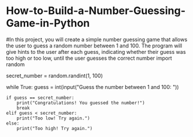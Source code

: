 # How-to-Build-a-Number-Guessing-Game-in-Python
#In this project, you will create a simple number guessing game that allows the user to guess a random number between 1 and 100. The program will give hints to the user after each guess, indicating whether their guess was too high or too low, until the user guesses the correct number
import random

secret_number = random.randint(1, 100)

while True:
    guess = int(input("Guess the number between 1 and 100: "))
    
    if guess == secret_number:
        print("Congratulations! You guessed the number!")
        break
    elif guess < secret_number:
        print("Too low! Try again.")
    else:
        print("Too high! Try again.")
